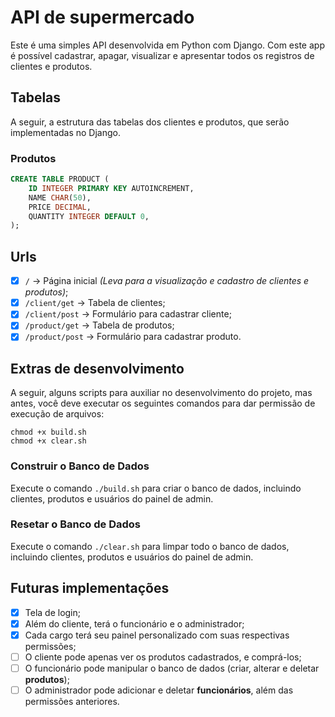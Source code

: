 # API de supermercado
Este é uma simples API desenvolvida em Python com Django. Com este app é possível cadastrar, apagar,
visualizar e apresentar todos os registros de clientes e produtos.

## Tabelas
A seguir, a estrutura das tabelas dos clientes e produtos, que serão implementadas no Django.

### Produtos

```SQL
CREATE TABLE PRODUCT (
	ID INTEGER PRIMARY KEY AUTOINCREMENT,
	NAME CHAR(50),
	PRICE DECIMAL,
	QUANTITY INTEGER DEFAULT 0,
);
```

## Urls
- [x] `/` -> Página inicial _(Leva para a visualização e cadastro de clientes e produtos)_;
- [x] `/client/get` -> Tabela de clientes;
- [x] `/client/post` -> Formulário para cadastrar cliente;
- [x] `/product/get` -> Tabela de produtos;
- [x] `/product/post` -> Formulário para cadastrar produto.

## Extras de desenvolvimento
A seguir, alguns scripts para auxiliar no desenvolvimento do projeto, mas antes, você deve executar os seguintes comandos para dar permissão de execução de arquivos:
```console
chmod +x build.sh
chmod +x clear.sh
```

### Construir o Banco de Dados
Execute o comando `./build.sh` para criar o banco de dados, incluindo clientes, produtos e usuários do
painel de admin.

### Resetar o Banco de Dados
Execute o comando `./clear.sh` para limpar todo o banco de dados, incluindo clientes, produtos e usuários
do painel de admin.

## Futuras implementações
- [x] Tela de login;
- [x] Além do cliente, terá o funcionário e o administrador;
- [x] Cada cargo terá seu painel personalizado com suas respectivas permissões;
- [ ] O cliente pode apenas ver os produtos cadastrados, e comprá-los;
- [ ] O funcionário pode manipular o banco de dados (criar, alterar e deletar **produtos**);
- [ ] O administrador pode adicionar e deletar **funcionários**, além das permissões anteriores.